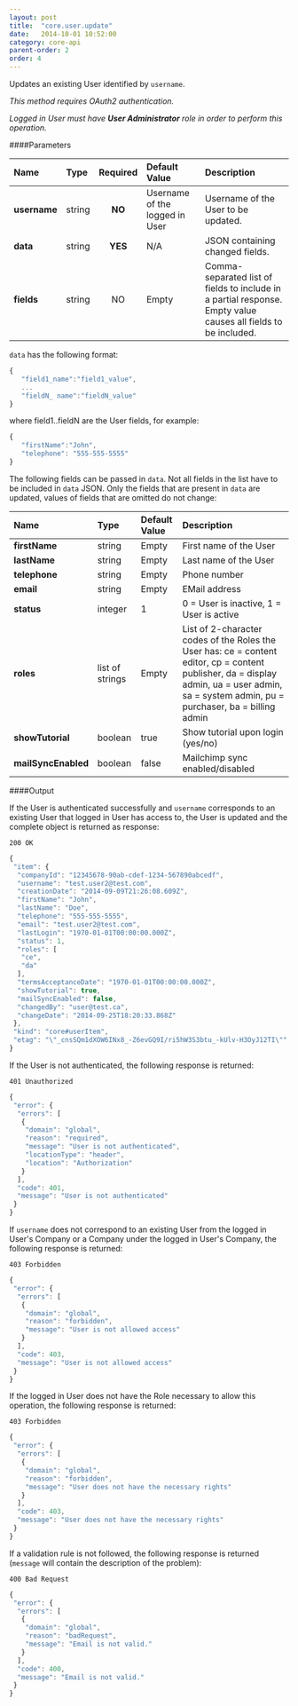 ```yaml
---
layout: post
title:  "core.user.update"
date:   2014-10-01 10:52:00
category: core-api
parent-order: 2
order: 4
---
```


Updates an existing User identified by `username`.

*This method requires OAuth2 authentication.*

*Logged in User must have **User Administrator** role in order to perform this operation.*

####Parameters

| Name    | Type   | Required | Default Value | Description |
|:--------|:-------|:--------:|:--------------|:------------|
| **username**  | string |  **NO**  | Username of the logged in User | Username of the User to be updated. |
| **data**  | string |  **YES**  | N/A | JSON containing changed fields. |
| **fields**  | string |  NO  | Empty | Comma-separated list of fields to include in a partial response. Empty value causes all fields to be included. |

`data` has the following format:

 ```javascript
{
	"field1_name":"field1_value",
	...
	"fieldN_ name":"fieldN_value"
}
```
where field1..fieldN are the User fields, for example:

 ```javascript
{
	"firstName":"John",
	"telephone": "555-555-5555"
}
```

The following fields can be passed in `data`. Not all fields in the list have to be included in `data` JSON.
Only the fields that are present in `data` are updated, values of fields that are omitted do not change:

| Name    | Type   | Default Value | Description |
|:--------|:-------|:--------------|:------------| 
| **firstName**  | string | Empty | First name of the User |
| **lastName**  | string | Empty | Last name of the User |
| **telephone**  | string | Empty | Phone number |
| **email**  | string | Empty | EMail address |
| **status**  | integer | 1 | 0 = User is inactive, 1 = User is active |
| **roles**  | list of strings | Empty | List of 2-character codes of the Roles the User has: ce = content editor, cp = content publisher, da = display admin, ua = user admin, sa = system admin, pu = purchaser, ba = billing admin |
| **showTutorial**  | boolean | true | Show tutorial upon login (yes/no) |
| **mailSyncEnabled**  | boolean | false | Mailchimp sync enabled/disabled |
				
####Output

If the User is authenticated successfully and `username` corresponds to an existing User that logged in User has access to, the User is updated and the complete object is returned as response:

```200 OK```

```javascript
{
 "item": {
  "companyId": "12345678-90ab-cdef-1234-567890abcedf",
  "username": "test.user2@test.com",
  "creationDate": "2014-09-09T21:26:08.609Z",
  "firstName": "John",
  "lastName": "Doe",
  "telephone": "555-555-5555",
  "email": "test.user2@test.com",
  "lastLogin": "1970-01-01T00:00:00.000Z",
  "status": 1,
  "roles": [
   "ce",
   "da"
  ],
  "termsAcceptanceDate": "1970-01-01T00:00:00.000Z",
  "showTutorial": true,
  "mailSyncEnabled": false,
  "changedBy": "user@test.ca",
  "changeDate": "2014-09-25T18:20:33.868Z"
 },
 "kind": "core#userItem",
 "etag": "\"_cnsSQm1dXOW6INx8_-Z6evGQ9I/ri5hW3S3btu_-kUlv-H3OyJ12TI\""
}
```

If the User is not authenticated, the following response is returned:

```401 Unauthorized```
 
```javascript
{
 "error": {
  "errors": [
   {
    "domain": "global",
    "reason": "required",
    "message": "User is not authenticated",
    "locationType": "header",
    "location": "Authorization"
   }
  ],
  "code": 401,
  "message": "User is not authenticated"
 }
}
```

If `username` does not correspond to an existing User from the logged in User's Company or a Company under the logged in User's Company, the following response is returned:

```403 Forbidden```
 
```javascript
{
 "error": {
  "errors": [
   {
    "domain": "global",
    "reason": "forbidden",
    "message": "User is not allowed access"
   }
  ],
  "code": 403,
  "message": "User is not allowed access"
 }
}
```

If the logged in User does not have the Role necessary to allow this operation, the following response is returned:

```403 Forbidden```
 
```javascript
{
 "error": {
  "errors": [
   {
    "domain": "global",
    "reason": "forbidden",
    "message": "User does not have the necessary rights"
   }
  ],
  "code": 403,
  "message": "User does not have the necessary rights"
 }
}
```

If a validation rule is not followed,  the following response is returned (`message` will contain the description of the problem):

```400 Bad Request```
 
```javascript  
{
 "error": {
  "errors": [
   {
    "domain": "global",
    "reason": "badRequest",
    "message": "Email is not valid."
   }
  ],
  "code": 400,
  "message": "Email is not valid."
 }
}
``` 